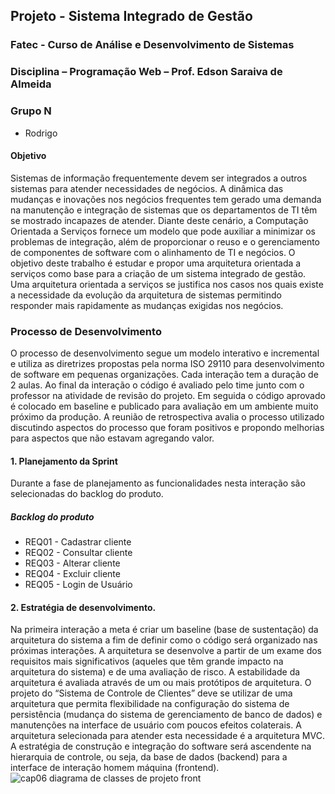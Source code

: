 ## Projeto - Sistema Integrado de Gestão
### Fatec - Curso de Análise e Desenvolvimento de Sistemas
### Disciplina – Programação Web – Prof. Edson Saraiva de Almeida
### Grupo N
- Rodrigo

#### Objetivo
Sistemas de informação frequentemente devem ser integrados a outros sistemas para atender necessidades de negócios. A dinâmica das
mudanças e inovações nos negócios frequentes tem gerado uma demanda na manutenção e integração de sistemas que os
departamentos de TI têm se mostrado incapazes de atender. Diante deste cenário, a Computação Orientada a Serviços fornece um
modelo que pode auxiliar a minimizar os problemas de integração, além de proporcionar o reuso e o gerenciamento de componentes de
software com o alinhamento de TI e negócios.
O objetivo deste trabalho é estudar e propor uma arquitetura orientada a serviços como base para a criação de um sistema integrado de
gestão. Uma arquitetura orientada a serviços se justifica nos casos nos quais existe a necessidade da evolução da arquitetura de
sistemas permitindo responder mais rapidamente as mudanças exigidas nos negócios.
### Processo de Desenvolvimento
O processo de desenvolvimento segue um modelo interativo e incremental e utiliza as diretrizes propostas pela norma ISO 29110 para
desenvolvimento de software em pequenas organizações. Cada interação tem a duração de 2 aulas. Ao final da interação o código é
avaliado pelo time junto com o professor na atividade de revisão do projeto. Em seguida o código aprovado é colocado em baseline e
publicado para avaliação em um ambiente muito próximo da produção. A reunião de retrospectiva avalia o processo utilizado
discutindo aspectos do processo que foram positivos e propondo melhorias para aspectos que não estavam agregando valor.
#### 1. Planejamento da Sprint
Durante a fase de planejamento as funcionalidades nesta interação são selecionadas do backlog do produto.
##### Backlog do produto
- REQ01 - Cadastrar cliente
- REQ02 - Consultar cliente
- REQ03 - Alterar cliente
- REQ04 - Excluir cliente
- REQ05 - Login de Usuário
#### 2. Estratégia de desenvolvimento.
Na primeira interação a meta é criar um baseline (base de sustentação) da arquitetura do sistema a fim de definir como o código será
organizado nas próximas interações. A arquitetura se desenvolve a partir de um exame dos requisitos mais significativos (aqueles que
têm grande impacto na arquitetura do sistema) e de uma avaliação de risco. A estabilidade da arquitetura é avaliada através de um ou
mais protótipos de arquitetura. O projeto do “Sistema de Controle de Clientes” deve se utilizar de uma arquitetura que permita
flexibilidade na configuração do sistema de persistência (mudança do sistema de gerenciamento de banco de dados) e manutenções na
interface de usuário com poucos efeitos colaterais. A arquitetura selecionada para atender esta necessidade é a arquitetura MVC.
A estratégia de construção e integração do software será ascendente na hierarquia de controle, ou seja, da base de dados (backend) para
a interface de interação homem máquina (frontend).
![cap06 diagrama de classes de projeto front](https://user-images.githubusercontent.com/68782201/114472495-b1949000-9bc8-11eb-8a07-14d3db52cb2b.png)
